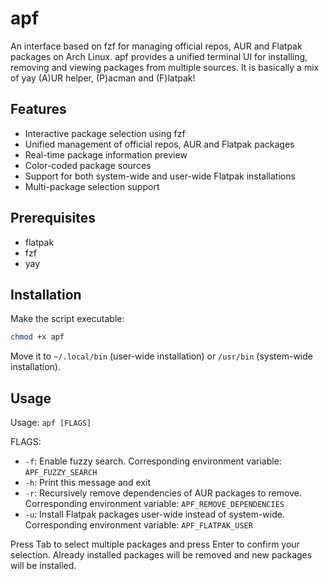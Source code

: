 # apf

An interface based on fzf for managing official repos, AUR and Flatpak packages on Arch Linux. apf provides a unified terminal UI for installing, removing and viewing packages from multiple sources.
It is basically a mix of yay (A)UR helper, (P)acman and (F)latpak!

## Features

- Interactive package selection using fzf
- Unified management of official repos, AUR and Flatpak packages
- Real-time package information preview
- Color-coded package sources
- Support for both system-wide and user-wide Flatpak installations
- Multi-package selection support

## Prerequisites

- flatpak
- fzf
- yay

## Installation

Make the script executable:
```bash
chmod +x apf
```

Move it to `~/.local/bin` (user-wide installation) or `/usr/bin` (system-wide installation).

## Usage

Usage: `apf [FLAGS]`

FLAGS:
- `-f`: Enable fuzzy search. Corresponding environment variable: `APF_FUZZY_SEARCH`
- `-h`: Print this message and exit
- `-r`: Recursively remove dependencies of AUR packages to remove. Corresponding environment variable: `APF_REMOVE_DEPENDENCIES`
- `-u`: Install Flatpak packages user-wide instead of system-wide. Corresponding environment variable: `APF_FLATPAK_USER`

Press Tab to select multiple packages and press Enter to confirm your selection. Already installed packages will be removed and new packages will be installed.
